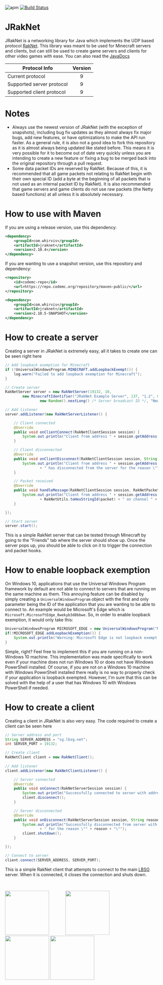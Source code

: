 ![apm](https://img.shields.io/apm/l/vim-mode.svg) [![Build Status](https://ci.codemc.org/job/JRakNet/job/JRakNet/badge/icon)](https://ci.codemc.org/job/JRakNet/job/JRakNet/)

# JRakNet
JRakNet is a networking library for Java which implements the UDP based protocol [RakNet](https://github.com/OculusVR/RakNet).
This library was meant to be used for Minecraft servers and clients, but can still be used to create game servers and clients for other video games with ease. You can also read the [JavaDocs](https://ci.codemc.org/job/JRakNet/job/JRakNet/javadoc/)

| Protocol Info             | Version |
| --------------------------|:-------:|
| Current protocol          | 9       |
| Supported server protocol | 9       |
| Supported client protocol | 9       |

# Notes
- Always use the newest version of JRakNet (with the exception of snapshots), including bug fix updates as they almost always fix major bugs, add new features, or have optimizations to make the API run faster. As a general rule, it is also not a good idea to fork this repository as it is almost always being updated like stated before. This means it is very possible for it to become out of date very quickly unless you are intending to create a new feature or fixing a bug to be merged back into the original repository through a pull request.
- Some data packet IDs are reserved by RakNet. Because of this, it is recommended that all game packets not relating to RakNet begin with their own special ID (add a byte at the beginning of all packets that is not used as an internal packet ID by RakNet). It is also recommended that game servers and game clients do not use raw packets (the Netty based functions) at all unless it is absolutely necessary.

# How to use with Maven
If you are using a release version, use this dependency:
```xml
<dependency>
    <groupId>com.whirvis</groupId>
    <artifactId>jraknet</artifactId>
    <version>2.10.4</version>
</dependency>
```

If you are wanting to use a snapshot version, use this repository and dependency:
```xml
<repository>
    <id>codemc-repo</id>
    <url>https://repo.codemc.org/repository/maven-public/</url>
</repository>
```
```xml
<dependency>
    <groupId>com.whirvis</groupId>
    <artifactId>jraknet</artifactId>
    <version>2.10.5-SNAPSHOT</version>
</dependency>
```

# How to create a server
Creating a server in JRakNet is extremely easy, all it takes to create one can be seen right here

```java
// Add loopback exemption for Minecraft
if (!UniversalWindowsProgram.MINECRAFT.addLoopbackExempt()) {
	log.warn("Failed to add loopback exemption for Minecraft");
}

// Create server
RakNetServer server = new RakNetServer(19132, 10,
		new MinecraftIdentifier("JRakNet Example Server", 137, "1.2", 0, 10,
				new Random().nextLong() /* Server broadcast ID */, "New World", "Survival"));

// Add listener
server.addListener(new RakNetServerListener() {

	// Client connected
	@Override
	public void onClientConnect(RakNetClientSession session) {
		System.out.println("Client from address " + session.getAddress() + " has connected to the server");
	}

	// Client disconnected
	@Override
	public void onClientDisconnect(RakNetClientSession session, String reason) {
		System.out.println("Client from address " + session.getAddress()
				+ " has disconnected from the server for the reason \"" + reason + "\"");
	}

	// Packet received
	@Override
	public void handleMessage(RakNetClientSession session, RakNetPacket packet, int channel) {
		System.out.println("Client from address " + session.getAddress() + " sent packet with ID "
				+ RakNetUtils.toHexStringId(packet) + " on channel " + channel);
	}

});

// Start server
server.start();
```

This is a simple RakNet server that can be tested through Minecraft by going to the "Friends" tab where the server should show up. Once
the server pops up, you should be able to click on it to trigger the connection and packet hooks.

# How to enable loopback exemption
On Windows 10, applications that use the Universal Windows Program framework by default are not able to connect to servers that are
running on the same machine as them. This annoying feature can be disabled by simply creating a ```UniversalWindowsProgram``` object
with the first and only parameter being the ID of the application that you are wanting to be able to connect to. An example
would be Microsoft's Edge which is ```Microsoft.MicrosoftEdge_8wekyb3d8bbwe```. So, in order to enable loopback exemption, it would only
take this:

```java
UniversalWindowsProgram MICROSOFT_EDGE = new UniversalWindowsProgram("Microsoft.MicrosoftEdge_8wekyb3d8bbwe");
if(!MICROSOFT_EDGE.addLoopbackExemption()) {
	System.out.println("Warning: Microsoft Edge is not loopback exempt!"); // It is good practice to make sure that the application managed to become loopback exempted
}
```

Simple, right? Feel free to implement this if you are running on a non-Windows 10 machine. This implementation was made specifically to
work even if your machine does not run Windows 10 or does not have Windows PowerShell installed. Of course, if you are not on a Windows
10 machine with Windows PowerShell installed there really is no way to properly check if your application is loopback exempted. However,
I'm sure that this can be solved with the help of a user that has Windows 10 with Windows PowerShell if needed.

# How to create a client
Creating a client in JRakNet is also very easy. The code required to create a client can be seen here

```java
// Server address and port
String SERVER_ADDRESS = "sg.lbsg.net";
int SERVER_PORT = 19132;

// Create client
RakNetClient client = new RakNetClient();
		
// Add listener
client.addListener(new RakNetClientListener() {

	// Server connected
	@Override
	public void onConnect(RakNetServerSession session) {
		System.out.println("Successfully connected to server with address " + session.getAddress());
		client.disconnect();
	}

	// Server disconnected
	@Override
	public void onDisconnect(RakNetServerSession session, String reason) {
		System.out.println("Successfully disconnected from server with address " + session.getAddress()
				+ " for the reason \"" + reason + "\"");
		client.shutdown();
	}

});

// Connect to server
client.connect(SERVER_ADDRESS, SERVER_PORT);
```

This is a simple RakNet client that attempts to connect to the main [LBSG](https://lbsg.net/) server. When it is connected, it closes
the connection and shuts down.

<br>

<a href="http://whirvis.com"><img src="https://i.imgur.com/HFnmCzb.png" width="145" height="145"></a> <a href="https://github.com/JRakNet/JRakNet"><img src="https://i.imgur.com/heiZXpr.png" width="145" height="145" hspace="50"></a> <a href="https://github.com/OculusVR/RakNet"><img src="http://imgur.com/9p1asD8.png" width="145" height="145"></a> <a href="https://www.oculus.com/"><img src="http://i.imgur.com/PmrfSsc.png" height="145" /></a>

